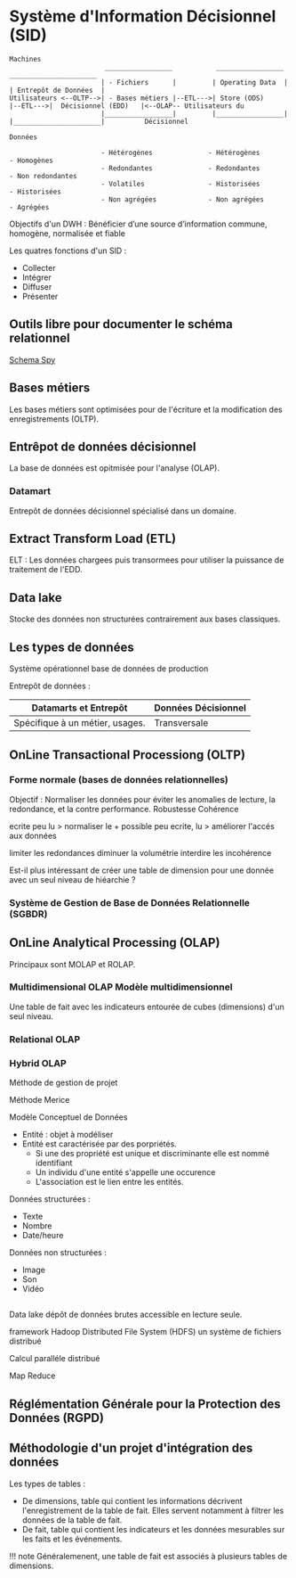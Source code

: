 # Système d'Information Décisionnel (SID)

```sequence
Machines
                        _________________           _________________           ______________________
                       | - Fichiers      |         | Operating Data  |         | Entrepôt de Données  |          
Utilisateurs <--OLTP-->| - Bases métiers |--ETL--->| Store (ODS)     |--ETL--->|  Décisionnel (EDD)   |<--OLAP-- Utilisateurs du 
                       |_________________|         |_________________|         |______________________|          Décisionnel

Données

                       - Hétérogènes              - Hétérogènes                 - Homogènes
                       - Redondantes              - Redondantes                 - Non redondantes
                       - Volatiles                - Historisées                 - Historisées
                       - Non agrégées             - Non agrégées                - Agrégées

```

Objectifs d'un DWH : Bénéficier d’une source d’information commune, homogène, normalisée et fiable​

Les quatres fonctions d'un SID :

* Collecter
* Intégrer
* Diffuser
* Présenter

## Outils libre pour documenter le schéma relationnel

[Schema Spy](http://schemaspy.org/)

## Bases métiers 

Les bases métiers sont optimisées pour de l'écriture et la modification des enregistrements (OLTP). 

## Entrêpot de données décisionnel

La base de données est opitmisée pour l'analyse (OLAP).

### Datamart

Entrepôt de données décisionnel spécialisé dans un domaine.

## Extract Transform Load (ETL)

ELT : Les données chargees puis transormees pour utiliser la puissance de traitement de l'EDD.

## Data lake

Stocke des données non structurées contrairement aux bases classiques.

## Les types de données


Système opérationnel
base de données de production

Entrepôt de données :

Datamarts et Entrepôt | Données Décisionnel |
------------------------|---|
| Spécifique à un métier, usages. | Transversale |

## OnLine Transactional Processiong (OLTP)

### Forme normale (bases de données relationnelles)

Objectif : Normaliser les données pour éviter les anomalies de lecture, la redondance, et la contre performance. Robustesse Cohérence

ecrite peu lu > normaliser le + possible
peu ecrite, lu > améliorer l'accés aux données

limiter les redondances
diminuer la volumétrie
interdire les incohérence

Est-il plus intéressant de créer une table de dimension pour une donnée avec un seul niveau de hiéarchie ?

### Système de Gestion de Base de Données Relationnelle (SGBDR)

## OnLine Analytical Processing (OLAP)

Principaux sont MOLAP et ROLAP.

### Multidimensional OLAP Modèle multidimensionnel

Une table de fait avec les indicateurs entourée de cubes (dimensions) d'un seul niveau.

### Relational OLAP

### Hybrid OLAP

Méthode de gestion de projet

Méthode Merice

Modèle Conceptuel de Données

* Entité : objet à modéliser
* Entité est caractérisée par des porpriétés.
  * Si une des propriété est unique et discriminante elle est nommé identifiant
  * Un individu d'une entité s'appelle une occurence
  * L'association est le lien entre les entités.

Données structurées :
* Texte
* Nombre
* Date/heure

Données non structurées :
* Image
* Son 
* Vidéo

## 

Data lake dépôt de données brutes accessible en lecture seule.

framework 
Hadoop Distributed File System (HDFS) un système de fichiers distribué

Calcul paralléle distribué

Map Reduce 

## Réglémentation Générale pour la Protection des Données (RGPD)   

## Méthodologie d'un projet d'intégration des données

Les types de tables :

* De dimensions, table qui contient les informations décrivent l'enregistrement de la table de fait. Elles servent notamment à filtrer les données de la table de fait.
* De fait, table qui contient les indicateurs et les données mesurables sur les faits et les événements.

!!! note
  Généralemenent, une table de fait est associés à plusieurs tables de dimensions.
